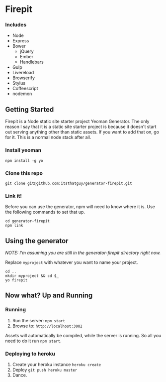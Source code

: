 # Firepit

### Includes
* Node
* Express
* Bower
  * jQuery
  * Ember
  * Handlebars
* Gulp
* Livereload
* Browserify
* Stylus
* Coffeescript
* nodemon


## Getting Started

Firepit is a Node static site starter project Yeoman Generator. The only reason I say that it is a static site starter project is because it doesn't start out serving anything other than static assets. If you want to add that on, go for it. This is a normal node stack after all.


### Install yeoman

```
npm install -g yo
```

### Clone this repo

```
git clone git@github.com:itsthatguy/generator-firepit.git
```

### Link it!

Before you can use the generator, npm will need to know where it is. Use the following commands to set that up.

```
cd generator-firepit
npm link
```


## Using the generator
*NOTE: I'm assuming you are still in the generator-firepit directory right now.*

Replace `myproject` with whatever you want to name your project.

```
cd ..
mkdir myproject && cd $_
yo firepit
```


## Now what? Up and Running

### Running

1. Run the server: `npm start`
2. Browse to: `http://localhost:3002`

Assets will automatically be compiled, while the server is running. So all you need to do it run `npm start`.


### Deploying to heroku

1. Create your heroku instance `heroku create`
2. Deploy `git push heroku master`
3. Dance.

